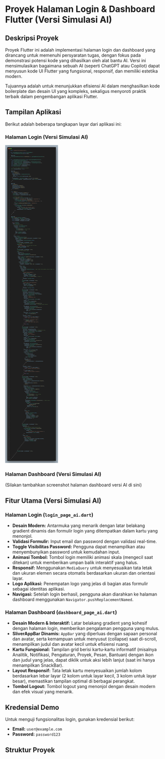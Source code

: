 # Proyek Halaman Login & Dashboard Flutter (Versi Simulasi AI)

## Deskripsi Proyek

Proyek Flutter ini adalah implementasi halaman login dan dashboard yang dirancang untuk memenuhi persyaratan tugas, dengan fokus pada demonstrasi potensi kode yang dihasilkan oleh alat bantu AI. Versi ini mensimulasikan bagaimana sebuah AI (seperti ChatGPT atau Copilot) dapat menyusun kode UI Flutter yang fungsional, responsif, dan memiliki estetika modern.

Tujuannya adalah untuk menunjukkan efisiensi AI dalam menghasilkan kode boilerplate dan desain UI yang kompleks, sekaligus menyoroti praktik terbaik dalam pengembangan aplikasi Flutter.

## Tampilan Aplikasi

Berikut adalah beberapa tangkapan layar dari aplikasi ini:

### Halaman Login (Versi Simulasi AI)
<!-- Sisipkan screenshot halaman login di sini. Contoh: -->
<!-- ![Screenshot Login Page AI](screenshots/login_ai.png) -->
![Screenshot Halaman Login](assets/login_page.png)

### Halaman Dashboard (Versi Simulasi AI)
<!-- Sisipkan screenshot halaman dashboard di sini. Contoh: -->
<!-- ![Screenshot Dashboard Page AI](screenshots/dashboard_ai.png) -->
(Silakan tambahkan screenshot halaman dashboard versi AI di sini)


## Fitur Utama (Versi Simulasi AI)

### Halaman Login (`login_page_ai.dart`)
*   **Desain Modern:** Antarmuka yang menarik dengan latar belakang gradient dinamis dan formulir login yang ditempatkan dalam kartu yang menonjol.
*   **Validasi Formulir:** Input email dan password dengan validasi real-time.
*   **Toggle Visibilitas Password:** Pengguna dapat menampilkan atau menyembunyikan password untuk kemudahan input.
*   **Animasi Tombol:** Tombol login memiliki animasi skala (mengecil saat ditekan) untuk memberikan umpan balik interaktif yang halus.
*   **Responsif:** Menggunakan `MediaQuery` untuk menyesuaikan tata letak dan ukuran elemen secara otomatis berdasarkan ukuran dan orientasi layar.
*   **Logo Aplikasi:** Penempatan logo yang jelas di bagian atas formulir sebagai identitas aplikasi.
*   **Navigasi:** Setelah login berhasil, pengguna akan diarahkan ke halaman dashboard menggunakan `Navigator.pushReplacementNamed`.

### Halaman Dashboard (`dashboard_page_ai.dart`)
*   **Desain Modern & Interaktif:** Latar belakang gradient yang kohesif dengan halaman login, memberikan pengalaman pengguna yang mulus.
*   **SliverAppBar Dinamis:** `AppBar` yang diperluas dengan sapaan personal dan avatar, serta kemampuan untuk menyusut (collapse) saat di-scroll, menampilkan judul dan avatar kecil untuk efisiensi ruang.
*   **Kartu Fungsional:** Tampilan grid berisi kartu-kartu informatif (misalnya Analitik, Notifikasi, Pengaturan, Proyek, Pesan, Bantuan) dengan ikon dan judul yang jelas, dapat diklik untuk aksi lebih lanjut (saat ini hanya menampilkan SnackBar).
*   **Layout Responsif:** Tata letak kartu menyesuaikan jumlah kolom berdasarkan lebar layar (2 kolom untuk layar kecil, 3 kolom untuk layar besar), memastikan tampilan optimal di berbagai perangkat.
*   **Tombol Logout:** Tombol logout yang menonjol dengan desain modern dan efek visual yang menarik.

## Kredensial Demo

Untuk menguji fungsionalitas login, gunakan kredensial berikut:

*   **Email:** `user@example.com`
*   **Password:** `password123`

## Struktur Proyek